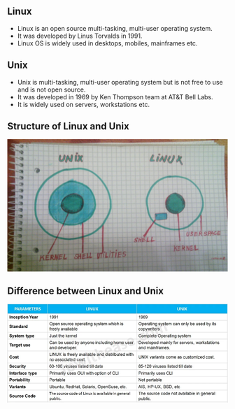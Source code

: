 ## Linux

-   Linux is an open source multi-tasking, multi-user operating system.
-   It was developed by Linus Torvalds in 1991.
-   Linux OS is widely used in desktops, mobiles, mainframes etc.

## Unix

-   Unix is multi-tasking, multi-user operating system but is not free to use and is not open source.
-   It was developed in 1969 by Ken Thompson team at AT&T Bell Labs.
-   It is widely used on servers, workstations etc.

## Structure of Linux and Unix

![What are the very fundamental differences in architecture between Unix and Linux? - Unix & Linux Stack Exchange](media/aca95560bb5a684748611173a173e1df.jpeg)

## Difference between Linux and Unix

![](media/fcc4c637814d6d48fd430f8a83b07541.png)
